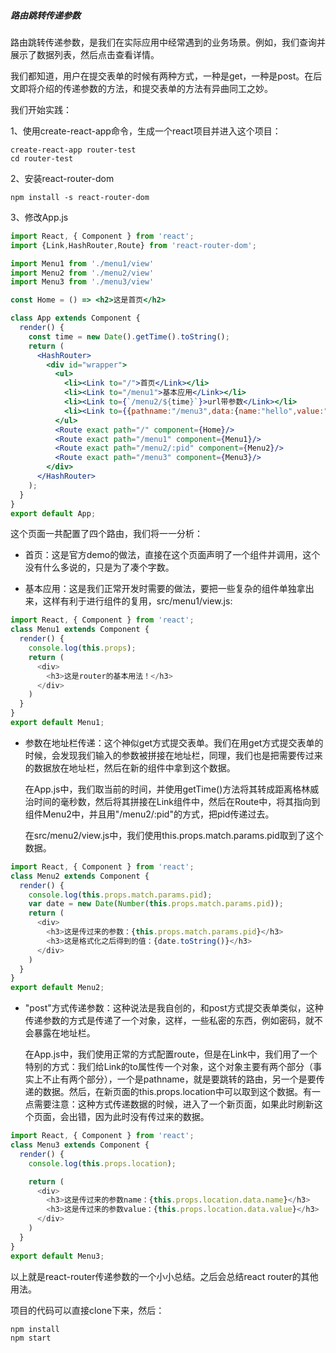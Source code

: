 ##### 路由跳转传递参数

路由跳转传递参数，是我们在实际应用中经常遇到的业务场景。例如，我们查询并展示了数据列表，然后点击查看详情。

我们都知道，用户在提交表单的时候有两种方式，一种是get，一种是post。在后文即将介绍的传递参数的方法，和提交表单的方法有异曲同工之妙。

我们开始实践：

1、使用create-react-app命令，生成一个react项目并进入这个项目：

```shell
create-react-app router-test
cd router-test
```

2、安装react-router-dom

```shell
npm install -s react-router-dom
```

3、修改App.js

```jsx
import React, { Component } from 'react';
import {Link,HashRouter,Route} from 'react-router-dom';

import Menu1 from './menu1/view'
import Menu2 from './menu2/view'
import Menu3 from './menu3/view'

const Home = () => <h2>这是首页</h2>

class App extends Component {
  render() {
    const time = new Date().getTime().toString();
    return (
      <HashRouter>
        <div id="wrapper">
          <ul>
            <li><Link to="/">首页</Link></li>
            <li><Link to="/menu1">基本应用</Link></li>
            <li><Link to={`/menu2/${time}`}>url带参数</Link></li>
            <li><Link to={{pathname:"/menu3",data:{name:"hello",value:"world"}}}>非url带参数</Link></li>
          </ul>
          <Route exact path="/" component={Home}/>
          <Route exact path="/menu1" component={Menu1}/>
          <Route exact path="/menu2/:pid" component={Menu2}/>
          <Route exact path="/menu3" component={Menu3}/>
        </div>
      </HashRouter>
    );
  }
}
export default App;
```

这个页面一共配置了四个路由，我们将一一分析：

 - 首页：这是官方demo的做法，直接在这个页面声明了一个组件并调用，这个没有什么多说的，只是为了凑个字数。

 - 基本应用：这是我们正常开发时需要的做法，要把一些复杂的组件单独拿出来，这样有利于进行组件的复用，src/menu1/view.js:

```js
import React, { Component } from 'react';
class Menu1 extends Component {
  render() {
    console.log(this.props);
    return (
      <div>
        <h3>这是router的基本用法！</h3>
      </div>
    )
  }
}
export default Menu1;
```

 - 参数在地址栏传递：这个神似get方式提交表单。我们在用get方式提交表单的时候，会发现我们输入的参数被拼接在地址栏，同理，我们也是把需要传过来的数据放在地址栏，然后在新的组件中拿到这个数据。
 
 	在App.js中，我们取当前的时间，并使用getTime()方法将其转成距离格林威治时间的毫秒数，然后将其拼接在Link组件中，然后在Route中，将其指向到组件Menu2中，并且用"/menu2/:pid"的方式，把pid传递过去。

	在src/menu2/view.js中，我们使用this.props.match.params.pid取到了这个数据。

```js
import React, { Component } from 'react';
class Menu2 extends Component {
  render() {
    console.log(this.props.match.params.pid);
    var date = new Date(Number(this.props.match.params.pid));
    return (
      <div>
        <h3>这是传过来的参数：{this.props.match.params.pid}</h3>
        <h3>这是格式化之后得到的值：{date.toString()}</h3>
      </div>
    )
  }
}
export default Menu2;
```

 - "post"方式传递参数：这种说法是我自创的，和post方式提交表单类似，这种传递参数的方式是传递了一个对象，这样，一些私密的东西，例如密码，就不会暴露在地址栏。

	在App.js中，我们使用正常的方式配置route，但是在Link中，我们用了一个特别的方式：我们给Link的to属性传一个对象，这个对象主要有两个部分（事实上不止有两个部分），一个是pathname，就是要跳转的路由，另一个是要传递的数据。然后，在新页面的this.props.location中可以取到这个数据。有一点需要注意：这种方式传递数据的时候，进入了一个新页面，如果此时刷新这个页面，会出错，因为此时没有传过来的数据。

```js
import React, { Component } from 'react';
class Menu3 extends Component {
  render() {
    console.log(this.props.location);

    return (
      <div>
        <h3>这是传过来的参数name：{this.props.location.data.name}</h3>
        <h3>这是传过来的参数value：{this.props.location.data.value}</h3>
      </div>
    )
  }
}
export default Menu3;
```

以上就是react-router传递参数的一个小小总结。之后会总结react router的其他用法。

项目的代码可以直接clone下来，然后：

```shell
npm install
npm start
```


